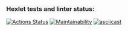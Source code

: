 ### Hexlet tests and linter status:
[![Actions Status](https://github.com/HKreoin/java-project-61/actions/workflows/hexlet-check.yml/badge.svg)](https://github.com/HKreoin/java-project-61/actions)
[![Maintainability](https://api.codeclimate.com/v1/badges/e3a5bd568f64b698acdc/maintainability)](https://codeclimate.com/github/HKreoin/java-project-61/maintainability)
[![asciicast](https://asciinema.org/a/nwQ08TGmSXJleFKyuAEjZAihc.svg)](https://asciinema.org/a/nwQ08TGmSXJleFKyuAEjZAihc)

